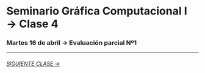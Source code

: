 # Seminario Gráfica Computacional I → Clase 4

### Martes 16 de abril → Evaluación parcial Nº1

- - - - - - - 

###### [SIGUIENTE CLASE →](https://github.com/profesorfaco/DGP502-2019/tree/gh-pages/clase-05)
